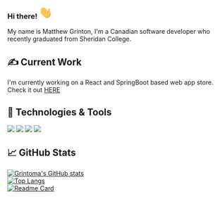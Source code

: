 ### Hi there! <img src="https://raw.githubusercontent.com/GRINTOMA/GRINTOMA/master/wave.gif" width="30px">

My name is Matthew Grinton, I'm a Canadian software developer who recently graduated from Sheridan College.

## &#x270d; Current Work

I'm currently working on a React and SpringBoot based web app store. Check it out <a href="https://github.com/GRINTOMA/Team-App-Dev">HERE</a>

## 🔧 Technologies & Tools
![](https://img.shields.io/badge/OS-Linux-informational?style=flat&logo=linux&logoColor=white&color=2bbc8a)
![](https://img.shields.io/badge/Editor-vscode-informational?style=flat&logo=vs&logoColor=white&color=2bbc8a)
![](https://img.shields.io/badge/Code-Java-informational?style=flat&logo=java&logoColor=white&color=2bbc8a)
![](https://img.shields.io/badge/Code-C_#-informational?style=flat&logo=csharp&logoColor=white&color=2bbc8a)




## &#x1f4c8; GitHub Stats

[![Grintoma's GitHub stats](https://github-readme-stats.vercel.app/api?username=grintoma&layout=compact&theme=github_dark)](https://github.com/grintoma) </br>
[![Top Langs](https://github-readme-stats.vercel.app/api/top-langs/?username=grintoma&layout=compact&theme=github_dark)](https://github.com/grintoma) </br>
[![Readme Card](https://github-readme-stats.vercel.app/api/pin/?username=grintoma&repo=.NetTech-Assignment2-Movie_Database&theme=github_dark)](https://github.com/grintoma/.NetTech-Assignment2-Movie_Database) </br>

<!--
**GRINTOMA/GRINTOMA** is a ✨ _special_ ✨ repository because its `README.md` (this file) appears on your GitHub profile.

Here are some ideas to get you started:

- 🔭 I’m currently working on ...
- 🌱 I’m currently learning ...
- 👯 I’m looking to collaborate on ...
- 🤔 I’m looking for help with ...
- 💬 Ask me about ...
- 📫 How to reach me: ...
- 😄 Pronouns: ...
- ⚡ Fun fact: ...
-->
